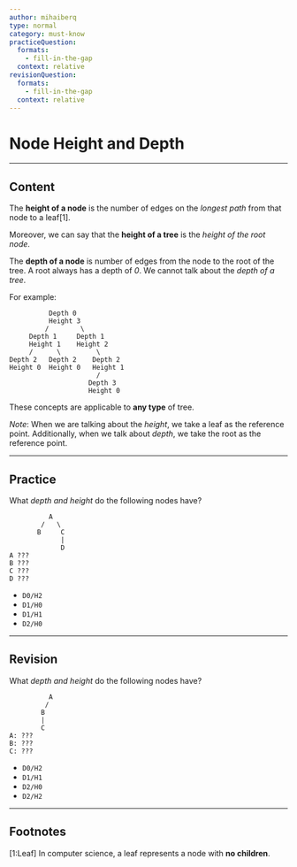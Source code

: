 ```yaml
---
author: mihaiberq
type: normal
category: must-know
practiceQuestion:
  formats:
    - fill-in-the-gap
  context: relative
revisionQuestion:
  formats:
    - fill-in-the-gap
  context: relative
---
```


# Node Height and Depth


---

## Content

The **height of a node** is the number of edges on the *longest path* from that node to a leaf[1].

Moreover, we can say that the **height of a tree** is the *height of the root node*.

The **depth of a node** is number of edges from the node to the root of the tree. A root always has a depth of *0*. We cannot talk about the *depth of a tree*.

For example:

```plain-text
          Depth 0
          Height 3
         /        \
     Depth 1     Depth 1
     Height 1    Height 2
     /      \         \
Depth 2   Depth 2    Depth 2
Height 0  Height 0   Height 1
                      /
                    Depth 3
                    Height 0

```

These concepts are applicable to **any type** of tree.

*Note*: When we are talking about the *height*, we take a leaf as the reference point. Additionally, when we talk about *depth*, we take the root as the reference point.


---

## Practice

What *depth and height* do the following nodes have?

```plain-text
          A
        /   \
       B     C
             |
             D
A ???
B ???
C ???
D ???
```

- `D0/H2`
- `D1/H0`
- `D1/H1`
- `D2/H0`


---

## Revision

What *depth and height* do the following nodes have?

```plain-text
          A
         /
        B
        |
        C
A: ???
B: ???
C: ???
```

- `D0/H2`
- `D1/H1`
- `D2/H0`
- `D2/H2`


---

## Footnotes

[1:Leaf]
In computer science, a leaf represents a node with **no children**.
